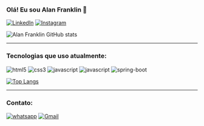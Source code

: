 
### Olá! Eu sou Alan Franklin 👋

[![LinkedIn](https://img.shields.io/badge/LinkedIn-0077B5?style=for-the-badge&logo=linkedin&logoColor=white)](https://www.linkedin.com/in/alanfn/)
[![Instagram](https://img.shields.io/badge/Instagram-E4405F?style=for-the-badge&logo=instagram&logoColor=white)](https://www.instagram.com/alanfrnkl/)


![Alan Franklin GitHub stats](https://github-readme-stats.vercel.app/api?username=Alanfrnkln&show_icons=true&theme=midnight-purple)

<hr>

### Tecnologias que uso atualmente:
<div style="display:inline-block">
    <img align= "center" alt="html5" src="https://img.shields.io/badge/HTML5-E34F26?style=for-the-badge&logo=html5&logoColor=white">
    <img align= "center" alt="css3" src="https://img.shields.io/badge/CSS3-1572B6?style=for-the-badge&logo=css3&logoColor=white">
     <img align= "center" alt="javascript" src="https://img.shields.io/badge/JavaScript-F7DF1E?style=for-the-badge&logo=javascript&logoColor=black">
       <img align= "center" alt="javascript" src="https://img.shields.io/badge/Java-ED8B00?style=for-the-badge&logo=java&logoColor=white">
    <img align= "center" alt="spring-boot" src="https://img.shields.io/badge/Spring-6DB33F?style=for-the-badge&logo=spring&logoColor=white">
</div>

<br>

[![Top Langs](https://github-readme-stats.vercel.app/api/top-langs/?username=Alanfrnkln&layout=compact)](https://github.com/Alanfrnkln/github-readme-stats)



<hr>

### Contato:

[![whatsapp](https://img.shields.io/badge/WhatsApp-25D366?style=for-the-badge&logo=whatsapp&logoColor=white)](https://bit.ly/3Q3Qc5x)
[![Gmail](https://img.shields.io/badge/Gmail-D14836?style=for-the-badge&logo=gmail&logoColor=white)](mailto:alanfranklintx@gmail.com)
